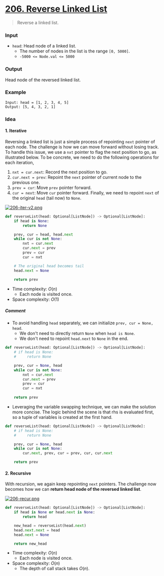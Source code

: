 # [206. Reverse Linked List](https://leetcode.com/problems/reverse-linked-list/)
> Reverse a linked list.
### Input
* `head`: Head node of a linked list.
	* The number of nodes in the list is the range `[0, 5000]`.
	* `-5000 <= Node.val <= 5000`
### Output
Head node of the reversed linked list.
### Example
```
Input: head = [1, 2, 3, 4, 5]
Output: [5, 4, 3, 2, 1]
```
### Idea
#### 1. Iterative
Reversing a linked list is just a simple process of repointing `next` pointer of each node. The challenge is how we can move forward without losing track. To handle this issue, we use a `nxt` pointer to flag the next position to go, as illustrated below. To be concrete, we need to do the following operations for each iteration,
1. `nxt = cur.next`: Record the next position to go.
2. `cur.next = prev`: Repoint the `next` pointer of current node to the previous one.
3. `prev = cur`: Move `prev` pointer forward.
4. `cur = next`: Move `cur` pointer forward.
Finally, we need to repoint `next` of the original `head` (tail now) to `None`.

[![206-iter-v2.png](https://i.postimg.cc/3w6CP1G7/206-iter-v2.png)](https://postimg.cc/rd1r4SgY)

```python
def reverseList(head: Optional[ListNode]) -> Optional[ListNode]:
    if head is None:
        return None

    prev, cur = head, head.next
    while cur is not None:
        nxt = cur.next
        cur.next = prev
        prev = cur
        cur = nxt

    # The original head becomes tail
    head.next = None
    
    return prev
```
* Time complexity: $O(n)$
	* Each node is visited once.
* Space complexity: $O(1)$
##### Comment
* To avoid handling `head` separately, we can initialize `prev, cur = None, head`.
	* We don't need to directly return `None` when `head is None`.
	* We don't need to repoint `head.next` to `None` in the end.
```python
def reverseList(head: Optional[ListNode]) -> Optional[ListNode]:
    # if head is None:
    #     return None

    prev, cur = None, head
    while cur is not None:
        nxt = cur.next
        cur.next = prev
        prev = cur
        cur = nxt
    
    return prev  
```
* Leveraging the variable swapping technique, we can make the solution more concise. The logic behind the scene is that rhs is evaluated first, so a tuple of variables is created at the first hand.
```python
def reverseList(head: Optional[ListNode]) -> Optional[ListNode]:
    # if head is None:
    #     return None

    prev, cur = None, head
    while cur is not None:
        cur.next, prev, cur = prev, cur, cur.next

    return prev   
```
#### 2. Recursive
With recursion, we again keep repointing `next` pointers. The challenge now becomes how we can **return head node of the reversed linked list**.

[![206-recur.png](https://i.postimg.cc/c1BSyRfy/206-recur.png)](https://postimg.cc/Lh57jZyN)

```python
def reverseList(head: Optional[ListNode]) -> Optional[ListNode]:
    if head is None or head.next is None:
        return head

    new_head = reverseList(head.next)
    head.next.next = head
    head.next = None

    return new_head 
```
* Time complexity: $O(n)$
	* Each node is visited once.
* Space complexity: $O(n)$
	* The depth of call stack takes $O(n)$.